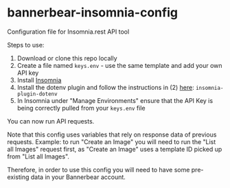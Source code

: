 # bannerbear-insomnia-config
Configuration file for Insomnia.rest API tool

Steps to use:

1. Download or clone this repo locally
2. Create a file named `keys.env` - use the same template and add your own API key
3. Install [Insomnia](https://insomnia.rest/)
4. Install the dotenv plugin and follow the instructions in (2) [here](https://konghq.com/blog/avoiding-plain-text-passwords-insomnia/): `insomnia-plugin-dotenv`
5. In Insomnia under "Manage Environments" ensure that the API Key is being correctly pulled from your `keys.env` file

You can now run API requests.

Note that this config uses variables that rely on response data of previous requests. Example: to run "Create an Image" you will need to run the "List all Images" request first, as "Create an Image" uses a template ID picked up from "List all Images".

Therefore, in order to use this config you will need to have some pre-existing data in your Bannerbear account.
